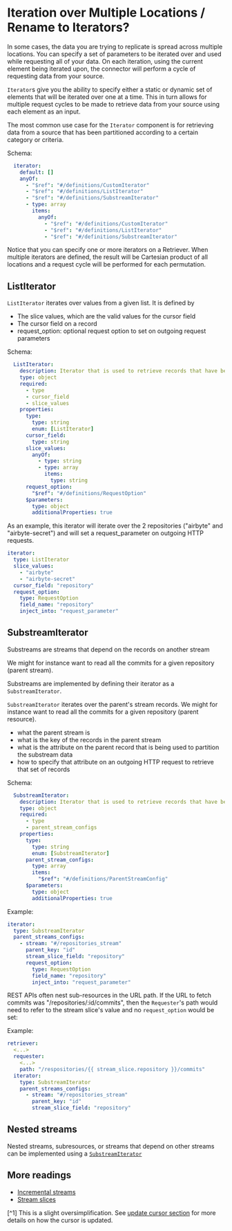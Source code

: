 # Iteration over Multiple Locations / Rename to Iterators?

In some cases, the data you are trying to replicate is spread across multiple locations. You can specify a set of parameters to be iterated over and used while requesting all of your data. On each iteration, using the current element being iterated upon, the connector will perform a cycle of requesting data from your source.

`Iterator`s give you the ability to specify either a static or dynamic set of elements that will be iterated over one at a time. This in turn allows for multiple request cycles to be made to retrieve data from your source using each element as an input.

The most common use case for the `Iterator` component is for retrieving data from a source that has been partitioned according to a certain category or criteria.

Schema:

```yaml
  iterator:
    default: []
    anyOf:
      - "$ref": "#/definitions/CustomIterator"
      - "$ref": "#/definitions/ListIterator"
      - "$ref": "#/definitions/SubstreamIterator"
      - type: array
        items:
          anyOf:
            - "$ref": "#/definitions/CustomIterator"
            - "$ref": "#/definitions/ListIterator"
            - "$ref": "#/definitions/SubstreamIterator"
```

Notice that you can specify one or more iterators on a Retriever. When multiple iterators are defined, the result will be Cartesian product of all locations and a request cycle will be performed for each permutation.

## ListIterator

`ListIterator` iterates over values from a given list. It is defined by

- The slice values, which are the valid values for the cursor field
- The cursor field on a record
- request_option: optional request option to set on outgoing request parameters

Schema:

```yaml
  ListIterator:
    description: Iterator that is used to retrieve records that have been partitioned according to a list of values
    type: object
    required:
      - type
      - cursor_field
      - slice_values
    properties:
      type:
        type: string
        enum: [ListIterator]
      cursor_field:
        type: string
      slice_values:
        anyOf:
          - type: string
          - type: array
            items:
              type: string
      request_option:
        "$ref": "#/definitions/RequestOption"
      $parameters:
        type: object
        additionalProperties: true
```

As an example, this iterator will iterate over the 2 repositories ("airbyte" and "airbyte-secret") and will set a request_parameter on outgoing HTTP requests.

```yaml
iterator:
  type: ListIterator
  slice_values:
    - "airbyte"
    - "airbyte-secret"
  cursor_field: "repository"
  request_option:
    type: RequestOption
    field_name: "repository"
    inject_into: "request_parameter"
```

## SubstreamIterator

Substreams are streams that depend on the records on another stream

We might for instance want to read all the commits for a given repository (parent stream).

Substreams are implemented by defining their iterator as a `SubstreamIterator`.

`SubstreamIterator` iterates over the parent's stream records. We might for instance want to read all the commits for a given repository (parent resource).

- what the parent stream is
- what is the key of the records in the parent stream
- what is the attribute on the parent record that is being used to partition the substream data
- how to specify that attribute on an outgoing HTTP request to retrieve that set of records

Schema:

```yaml
  SubstreamIterator:
    description: Iterator that is used to retrieve records that have been partitioned according to records from the specified parent streams
    type: object
    required:
      - type
      - parent_stream_configs
    properties:
      type:
        type: string
        enum: [SubstreamIterator]
      parent_stream_configs:
        type: array
        items:
          "$ref": "#/definitions/ParentStreamConfig"
      $parameters:
        type: object
        additionalProperties: true
```

Example:

```yaml
iterator:
  type: SubstreamIterator
  parent_streams_configs:
    - stream: "#/repositories_stream"
      parent_key: "id"
      stream_slice_field: "repository"
      request_option:
        type: RequestOption
        field_name: "repository"
        inject_into: "request_parameter"
```

REST APIs often nest sub-resources in the URL path.
If the URL to fetch commits was "/repositories/:id/commits", then the `Requester`'s path would need to refer to the stream slice's value and no `request_option` would be set:

Example:

```yaml
retriever:
  <...>
  requester:
    <...>
    path: "/respositories/{{ stream_slice.repository }}/commits"
  iterator:
    type: SubstreamIterator
    parent_streams_configs:
      - stream: "#/repositories_stream"
        parent_key: "id"
        stream_slice_field: "repository"
```

## Nested streams

Nested streams, subresources, or streams that depend on other streams can be implemented using a [`SubstreamIterator`](#SubstreamIterator)

## More readings

- [Incremental streams](../../cdk-python/incremental-stream.md)
- [Stream slices](../../cdk-python/stream-slices.md)

[^1] This is a slight oversimplification. See [update cursor section](#cursor-update) for more details on how the cursor is updated.
